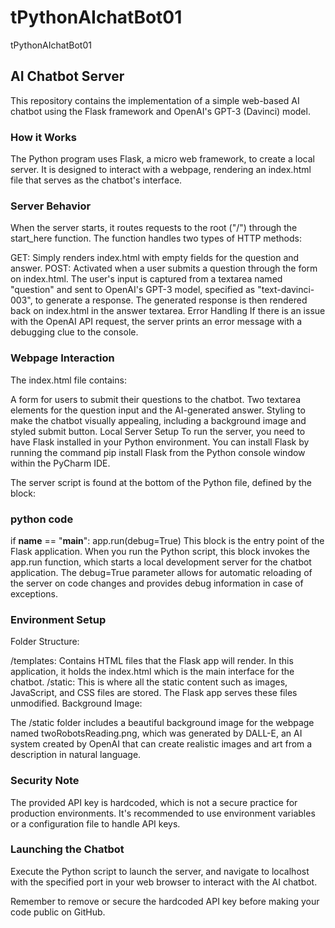 # tPythonAIchatBot01
tPythonAIchatBot01

## AI Chatbot Server
This repository contains the implementation of a simple web-based AI chatbot using the Flask framework and OpenAI's GPT-3 (Davinci) model.

### How it Works
The Python program uses Flask, a micro web framework, to create a local server. It is designed to interact with a webpage, rendering an index.html file that serves as the chatbot's interface.

### Server Behavior
When the server starts, it routes requests to the root ("/") through the start_here function. The function handles two types of HTTP methods:

GET: Simply renders index.html with empty fields for the question and answer.
POST: Activated when a user submits a question through the form on index.html. The user's input is captured from a textarea named "question" and sent to OpenAI's GPT-3 model, specified as "text-davinci-003", to generate a response. The generated response is then rendered back on index.html in the answer textarea.
Error Handling
If there is an issue with the OpenAI API request, the server prints an error message with a debugging clue to the console.

### Webpage Interaction
The index.html file contains:

A form for users to submit their questions to the chatbot.
Two textarea elements for the question input and the AI-generated answer.
Styling to make the chatbot visually appealing, including a background image and styled submit button.
Local Server Setup
To run the server, you need to have Flask installed in your Python environment. You can install Flask by running the command pip install Flask from the Python console window within the PyCharm IDE.

The server script is found at the bottom of the Python file, defined by the block:

### python code

if __name__ == "__main__":
    app.run(debug=True)
This block is the entry point of the Flask application. When you run the Python script, this block invokes the app.run function, which starts a local development server for the chatbot application. The debug=True parameter allows for automatic reloading of the server on code changes and provides debug information in case of exceptions.

### Environment Setup
Folder Structure:

/templates: Contains HTML files that the Flask app will render. In this application, it holds the index.html which is the main interface for the chatbot.
/static: This is where all the static content such as images, JavaScript, and CSS files are stored. The Flask app serves these files unmodified.
Background Image:

The /static folder includes a beautiful background image for the webpage named twoRobotsReading.png, which was generated by DALL-E, an AI system created by OpenAI that can create realistic images and art from a description in natural language.

### Security Note
The provided API key is hardcoded, which is not a secure practice for production environments. It's recommended to use environment variables or a configuration file to handle API keys.

### Launching the Chatbot
Execute the Python script to launch the server, and navigate to localhost with the specified port in your web browser to interact with the AI chatbot.

Remember to remove or secure the hardcoded API key before making your code public on GitHub.






